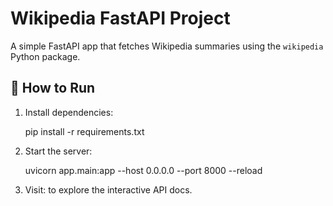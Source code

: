 # Wikipedia FastAPI Project

A simple FastAPI app that fetches Wikipedia summaries using the `wikipedia` Python package.

## 🚀 How to Run

1. Install dependencies:

    pip install -r requirements.txt


2. Start the server:

     uvicorn app.main:app --host 0.0.0.0 --port 8000 --reload


3. Visit:
    to explore the interactive API docs.
